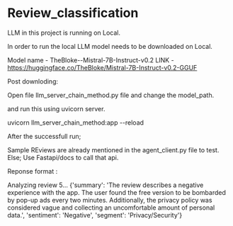 # Review_classification

LLM in this project is running on Local.

In order to run the local LLM model needs to be downloaded on Local.

Model name - TheBloke--Mistral-7B-Instruct-v0.2 
LINK - https://huggingface.co/TheBloke/Mistral-7B-Instruct-v0.2-GGUF

Post downloding:

Open file llm_server_chain_method.py file and change the model_path.

and run this using uvicorn server.

uvicorn llm_server_chain_method:app --reload

After the successfull run;

Sample REviews are already mentioned in the agent_client.py file to test.
Else; Use Fastapi/docs to call that api.

Reponse format : 

Analyzing review 5...
{'summary': 'The review describes a negative experience with the app. The user found the free version to be bombarded by pop-up ads every two minutes. Additionally, the privacy policy was considered vague and collecting an uncomfortable amount of personal data.', 'sentiment': 'Negative', 'segment': 'Privacy/Security'}
